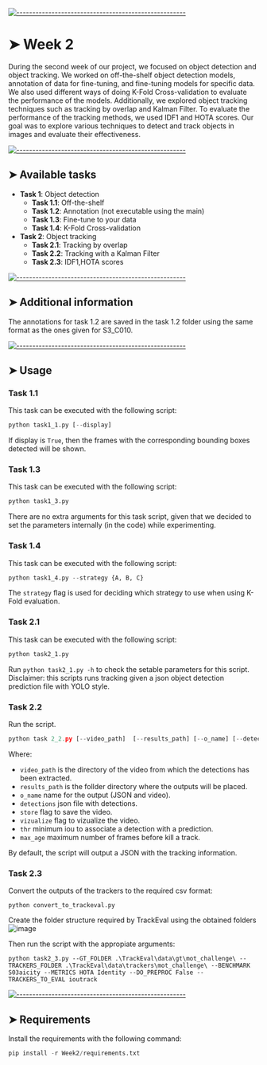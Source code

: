 <!-- ⚠️ This README has been generated from the file(s) "blueprint.md" ⚠️-->
[![-----------------------------------------------------](https://raw.githubusercontent.com/andreasbm/readme/master/assets/lines/colored.png)](#week-2)

# ➤ Week 2

During the second week of our project, we focused on object detection and object tracking. We worked on off-the-shelf object detection models, annotation of data for fine-tuning, and fine-tuning models for specific data. We also used different ways of doing K-Fold Cross-validation to evaluate the performance of the models. Additionally, we explored object tracking techniques such as tracking by overlap and Kalman Filter. To evaluate the performance of the tracking methods, we used IDF1 and HOTA scores. Our goal was to explore various techniques to detect and track objects in images and evaluate their effectiveness.



[![-----------------------------------------------------](https://raw.githubusercontent.com/andreasbm/readme/master/assets/lines/colored.png)](#available-tasks)

## ➤ Available tasks

* **Task 1**: Object detection
  * **Task 1.1**: Off-the-shelf
  * **Task 1.2**: Annotation (not executable using the main)
  * **Task 1.3**: Fine-tune to your data
  * **Task 1.4**: K-Fold Cross-validation
* **Task 2**: Object tracking
  * **Task 2.1**: Tracking by overlap
  * **Task 2.2**: Tracking with a Kalman Filter
  * **Task 2.3**: IDF1,HOTA scores


[![-----------------------------------------------------](https://raw.githubusercontent.com/andreasbm/readme/master/assets/lines/colored.png)](#additional-information)

## ➤ Additional information
The annotations for task 1.2 are saved in the task 1.2 folder using the same format as the ones given for S3_C010.



[![-----------------------------------------------------](https://raw.githubusercontent.com/andreasbm/readme/master/assets/lines/colored.png)](#usage)

## ➤ Usage
### Task 1.1
This task can be executed with the following script:
  ```python
  python task1_1.py [--display]
  ```
If display is `True`, then the frames with the corresponding bounding boxes detected will be shown.

### Task 1.3
This task can be executed with the following script:
  ```python
  python task1_3.py
  ```
There are no extra arguments for this task script, given that we decided to set the parameters internally (in the code) while experimenting.

### Task 1.4
This task can be executed with the following script:
  ```python
  python task1_4.py --strategy {A, B, C} 
  ```
The `strategy` flag is used for deciding which strategy to use when using K-Fold evaluation. 

### Task 2.1
This task can be executed with the following script:
  ```python
  python task2_1.py 
  ```
Run `python task2_1.py -h` to check the setable parameters for this script.
Disclaimer: this scripts runs tracking given a json object detection prediction file with YOLO style.

### Task 2.2
Run the script.
  ```python
  python task 2_2.py [--video_path]  [--results_path] [--o_name] [--detections] [--store] [--vizualize] [--thr] [--max_age]
  ```
  Where:
  - `video_path` is the directory of the video from which the detections has been extracted.
  - `results_path` is the follder directory where the outputs will be placed.
  - `o_name` name for the output (JSON and video).
  - `detections` json file with detections.
  - `store` flag to save the video.
  - `vizualize` flag to vizualize the video.
  - `thr` minimum iou to associate a detection with a prediction.
  - `max_age` maximum number of frames before kill a track.

  By default, the script will output a JSON with the tracking information.

### Task 2.3
Convert the outputs of the trackers to the required csv format:
```
python convert_to_trackeval.py
```

Create the folder structure required by TrackEval using the obtained folders
![image](https://github.com/mcv-m6-video/mcv-c6-2024-team1/assets/32550964/a6bc2afc-5f08-4b0b-a3af-f7810999e13f)


Then run the script with the appropiate arguments:
  ```
python task2_3.py --GT_FOLDER .\TrackEval\data\gt\mot_challenge\ --TRACKERS_FOLDER .\TrackEval\data\trackers\mot_challenge\ --BENCHMARK S03aicity --METRICS HOTA Identity --DO_PREPROC False --TRACKERS_TO_EVAL ioutrack
  ```


[![-----------------------------------------------------](https://raw.githubusercontent.com/andreasbm/readme/master/assets/lines/colored.png)](#requirements)

## ➤ Requirements
Install the requirements with the following command:
```python
pip install -r Week2/requirements.txt
```
